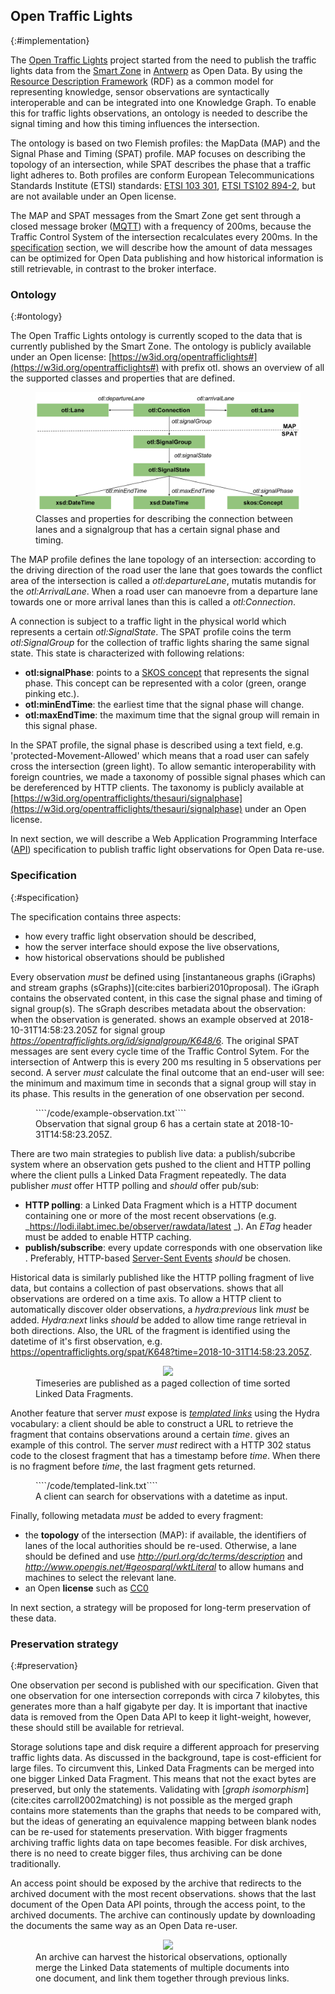 ## Open Traffic Lights
{:#implementation}

The [Open Traffic Lights](https://opentrafficlights.org) project started from the need to publish the traffic lights data from the [Smart Zone](https://www.imeccityofthings.be/nl/smart-zone) in [Antwerp](https://www.openstreetmap.org/#map=19/51.21205/4.39717) as Open Data. By using the [Resource Description Framework]() (RDF) as a common model for representing knowledge, sensor observations are syntactically interoperable and can be integrated into one Knowledge Graph. To enable this for traffic lights observations, an ontology is needed to describe the signal timing and how this timing influences the intersection.

The ontology is based on two Flemish profiles: the MapData (MAP) and the Signal Phase and Timing (SPAT) profile. MAP focuses on describing the topology of an intersection, while SPAT describes the phase that a traffic light adheres to. Both profiles are conform European Telecommunications Standards Institute (ETSI) standards: [ETSI 103 301](https://www.etsi.org/deliver/etsi_ts/103300_103399/103301/01.01.01_60/ts_103301v010101p.pdf), [ETSI TS102 894-2](https://www.etsi.org/deliver/etsi_ts/102800_102899/10289402/01.01.01_60/ts_10289402v010101p.pdf), but are not available under an Open license. 

The MAP and SPAT messages from the Smart Zone get sent through a closed message broker ([MQTT](https://mosquitto.org/)) with a frequency of 200ms, because the Traffic Control System of the intersection recalculates every 200ms. In the [specification](#Specification) section, we will describe how the amount of data messages can be optimized for Open Data publishing and how historical information is still retrievable, in contrast to the broker interface.

### Ontology
 {:#ontology}

The Open Traffic Lights ontology is currently scoped to the data that is currently published by the Smart Zone. The ontology is publicly available under an Open license: [https://w3id.org/opentrafficlights#](https://w3id.org/opentrafficlights#) with prefix otl. [](#otl-ontology) shows an overview of all the supported classes and properties that are defined.

<figure id="otl-ontology">
<center>
<img src="img/otl-ontology.svg">
</center>
<figcaption markdown="block">
Classes and properties for describing the connection between lanes and a signalgroup that has a certain signal phase and timing.
</figcaption>
</figure>

The MAP profile defines the lane topology of an intersection: according to the driving direction of the road user the lane that goes towards the conflict area of the intersection is called a _otl:departureLane_, mutatis mutandis for the _otl:ArrivalLane_. When a road user can manoevre from a departure lane towards one or more arrival lanes than this is called a _otl:Connection_. 

A connection is subject to a traffic light in the physical world which represents a certain _otl:SignalState_. The SPAT profile coins the term _otl:SignalGroup_ for the collection of traffic lights sharing the same signal state. This state is characterized with following relations:

* **otl:signalPhase**: points to a [SKOS concept](http://www.w3.org/2004/02/skos/core#Concept
) that represents the signal phase. This concept can be represented with a color (green, orange pinking etc.).
* **otl:minEndTime**: the earliest time that the signal phase will change. 
* **otl:maxEndTime**: the maximum time that the signal group will remain in this signal phase.

In the SPAT profile, the signal phase is described using a text field, e.g. 'protected-Movement-Allowed' which means that a road user can safely cross the intersection (green light). To allow semantic interoperability with foreign countries, we made a taxonomy of possible signal phases which can be dereferenced by HTTP clients. The taxonomy is publicly available at [https://w3id.org/opentrafficlights/thesauri/signalphase](https://w3id.org/opentrafficlights/thesauri/signalphase) under an Open license.

In next section, we will describe a Web Application Programming Interface ([API](https://en.wikipedia.org/wiki/Application_programming_interface)) specification to publish traffic light observations for Open Data re-use. 

### Specification
{:#specification}

The specification contains three aspects:

* how every traffic light observation should be described,
* how the server interface should expose the live observations,
* how historical observations should be published

Every observation _must_ be defined using [instantaneous graphs (iGraphs) and stream graphs (sGraphs)](cite:cites barbieri2010proposal). The iGraph contains the observated content, in this case the signal phase and timing of signal group(s). The sGraph describes metadata about the observation: when the observation is generated. [](#example-observation) shows an example observed at 2018-10-31T14:58:23.205Z for signal group *https://opentrafficlights.org/id/signalgroup/K648/6*. 
The original SPAT messages are sent every cycle time of the Traffic Control Sytem. For the intersection of Antwerp this is every 200 ms resulting in 5 observations per second. A server _must_ calculate the final outcome that an end-user will see: the minimum and maximum time in seconds that a signal group will stay in its phase. This results in the generation of one observation per second.

<figure id="example-observation" class="listing">
````/code/example-observation.txt````
<figcaption markdown="block">
Observation that signal group 6 has a certain state at 2018-10-31T14:58:23.205Z.
</figcaption>
</figure>

There are two main strategies to publish live data: a publish/subcribe system where an observation gets pushed to the client and HTTP polling where the client pulls a Linked Data Fragment repeatedly. 
The data publisher _must_ offer HTTP polling and _should_ offer pub/sub:

* **HTTP polling**: a Linked Data Fragment which is a HTTP document containing one or more of the most recent observations (e.g. _https://lodi.ilabt.imec.be/observer/rawdata/latest _). An _ETag_ header must be added to enable HTTP caching.
* **publish/subscribe**: every update corresponds with one observation like [](example-observation). Preferably, HTTP-based [Server-Sent Events](https://developer.mozilla.org/en-US/docs/Web/API/Server-sent_events/Using_server-sent_events) _should_ be chosen.

Historical data is similarly published like the HTTP polling fragment of live data, but contains a collection of past observations. [](#timeseries) shows that all observations are ordered on a time axis. To allow a HTTP client to automatically discover older observations, a _hydra:previous_ link _must_ be added. _Hydra:next_ links _should_ be added to allow time range retrieval in both directions. Also, the URL of the fragment is identified using the datetime of it's first observation, e.g. https://opentrafficlights.org/spat/K648?time=2018-10-31T14:58:23.205Z.

<figure id="timeseries">
<center>
<img src="img/timeseries.svg">
</center>
<figcaption markdown="block">
Timeseries are published as a paged collection of time sorted Linked Data Fragments. 
</figcaption>
</figure>

Another feature that server _must_ expose is *[templated links](https://www.hydra-cg.com/spec/latest/core/#templated-links)* using the Hydra vocabulary: a client should be able to construct a URL to retrieve the fragment that contains observations around a certain *time*. [](#templated-link) gives an example of this control. The server _must_ redirect with a HTTP 302 status code to the closest fragment that has a timestamp before *time*. When there is no fragment before *time*, the last fragment gets returned.

<figure id="templated-link" class="listing">
````/code/templated-link.txt````
<figcaption markdown="block">
A client can search for observations with a datetime as input.
</figcaption>
</figure>

Finally, following metadata _must_ be added to every fragment:

* the **topology** of the intersection (MAP): if available, the identifiers of lanes of the local authorities should be re-used. Otherwise, a lane should be defined and use _http://purl.org/dc/terms/description_ and _http://www.opengis.net/#geosparql/wktLiteral_ to allow humans and machines to select the relevant lane.
* an Open **license** such as [CC0](https://creativecommons.org/publicdomain/zero/1.0/)

<!-- Linked Data Fragments? -->

In next section, a strategy will be proposed for long-term preservation of these data.

### Preservation strategy
{:#preservation}

One observation per second is published with our specification. Given that one observation for one intersection correponds with circa 7 kilobytes, this generates more than a half gigabyte per day. It is important that inactive data is removed from the Open Data API to keep it light-weight, however, these should still be available for retrieval. 

Storage solutions tape and disk require a different approach for preserving traffic lights data. As discussed in the background, tape is cost-efficient for large files. To circumvent this, Linked Data Fragments can be merged into one bigger Linked Data Fragment. This means that not the exact bytes are preserved, but only the statements. Validating with [_graph isomorphism_](cite:cites carroll2002matching) is not possible as the merged graph contains more statements than the graphs that needs to be compared with, but the ideas of generating an equivalence mapping between blank nodes can be re-used for statements preservation. With bigger fragments archiving traffic lights data on tape becomes feasible. For disk archives, there is no need to create bigger files, thus archiving can be done traditionally.

An access point should be exposed by the archive that redirects to the archived document with the most recent observations. [](#timeseries-archive) shows that the last document of the Open Data API points, through the access point, to the archived documents. The archive can continously update by downloading the documents the same way as an Open Data re-user.

<figure id="timeseries-archive">
<center>
<img src="img/timeseries-archive.svg">
</center>
<figcaption markdown="block">
An archive can harvest the historical observations, optionally merge the Linked Data statements of multiple documents into one document, and link them together through previous links.
</figcaption>
</figure>




